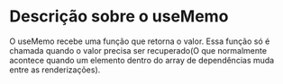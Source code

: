 # Descrição sobre o useMemo

O useMemo recebe uma função que retorna o valor. Essa função só é chamada quando o valor precisa ser recuperado(O que normalmente acontece quando um elemento dentro do array de dependências muda entre as renderizações).
